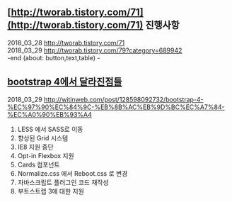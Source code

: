 ## [http://tworab.tistory.com/71](http://tworab.tistory.com/71) 진행사항  

2018_03_28 http://tworab.tistory.com/71  
2018_03_29 http://tworab.tistory.com/79?category=689942  
-end (about: button,text,table) -  

## [bootstrap 4에서 달라진점들](http://witinweb.com/post/128598092732/bootstrap-4-%EC%97%90%EC%84%9C-%EB%8B%AC%EB%9D%BC%EC%A7%84-%EC%A0%90%EB%93%A4)  

2018_03_29 http://witinweb.com/post/128598092732/bootstrap-4-%EC%97%90%EC%84%9C-%EB%8B%AC%EB%9D%BC%EC%A7%84-%EC%A0%90%EB%93%A4  
1. LESS 에서 SASS로 이동  
2. 향상된 Grid 시스템  
3. IE8 지원 중단  
4. Opt-in Flexbox 지원  
5. Cards 컴포넌트  
6. Normalize.css 에서 Reboot.css 로 변경  
7. 자바스크립트 플러그인 코드 재작성  
8. 부트스트랩 3에 대한 지원  
